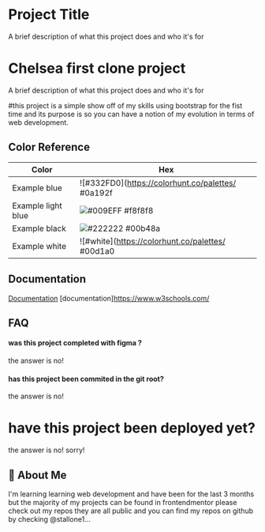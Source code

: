 
# Project Title

A brief description of what this project does and who it's for


# Chelsea first clone project

A brief description of what this project does and who it's for 

#this project is a simple show off of my skills using bootstrap for the fist time and its purpose is so you can have a notion of my evolution in terms of web development.
## Color Reference

| Color             | Hex                                                                |
| ----------------- | ------------------------------------------------------------------ |
| Example blue | ![#332FD0](https://colorhunt.co/palettes/ #0a192f |
| Example light blue | ![#009EFF](https://colorhunt.co/palettes/) #f8f8f8 |
| Example black | ![#222222](https://colorhunt.co/palettes/) #00b48a |
| Example white | ![#white](https://colorhunt.co/palettes/ #00d1a0 |


## Documentation

[Documentation](https://www.google.com/search?q=mdn&oq=mdn&aqs=chrome..69i57j35i39l2j0i512l3j69i61j69i65.3713j0j7&sourceid=chrome&ie=UTF-8)
[documentation]https://www.w3schools.com/


## FAQ

#### was this project completed with figma ? 

the answer is no! 

#### has this project been commited in the git root? 

the answer is no! 

# have this project been deployed yet?
the answer is no! sorry!
## 🚀 About Me
I'm learning learning web development and have been for the last 3 months but the majority of my projects can be found in frontendmentor please check out my repos they are all public and you can find my repos on github by checking @stallone1...










